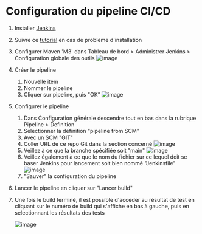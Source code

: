 # Configuration du pipeline CI/CD

1. Installer [Jenkins](jenkins.io/download/)
2. Suivre ce [tutorial](https://www.youtube.com/watch?v=Gy4Nk2pIuNs) en cas de problème d'installation
3. Configurer Maven 'M3' dans Tableau de bord > Administrer Jenkins > Configuration globale des outils
   ![image](https://user-images.githubusercontent.com/98686454/191256876-3814776b-cfbb-4218-82a4-8ac569754b0f.png)
4. Créer le pipeline
    1. Nouvelle item
    2. Nommer le pipeline
    3. Cliquer sur pipeline, puis "OK"
    ![image](https://user-images.githubusercontent.com/98686454/191258686-155463c9-5933-46c7-afab-59d81616fed7.png)
5. Configurer le pipeline
    1. Dans Configuration générale descendre tout en bas dans la rubrique Pipeline > Definition
    2. Selectionner la définition "pipeline from SCM"
    3. Avec un SCM "GIT"
    4. Coller URL de ce repo Git dans la section concerné
    ![image](https://user-images.githubusercontent.com/98686454/191260500-11303599-eed2-46dd-a540-4cc4e5e57afb.png)
    5. Veillez à ce que la branche spécifiée soit "main"
    ![image](https://user-images.githubusercontent.com/98686454/191262183-a19c3352-4f55-4731-bd07-27c9d38e1eaf.png)
    6. Veillez également à ce que le nom du fichier sur ce lequel doit se baser Jenkins pour lancement soit bien nommé "Jenkinsfile"
    ![image](https://user-images.githubusercontent.com/98686454/191261621-d8e0f2f8-d248-42e2-890c-af7e1a2be5c7.png)
    7. "Sauver" la configuration du pipeline
6. Lancer le pipeline en cliquer sur "Lancer build"
7. Une fois le build terminé, il est possible d'accèder au résultat de test en cliquant sur le numéro de build qui s'affiche en bas à gauche, puis en selectionnant les résultats des tests
    
    ![image](https://user-images.githubusercontent.com/98686454/191263291-19991a63-b31a-4a52-9b56-eee85179c211.png)
 
